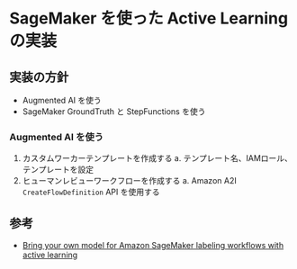 # SageMaker を使った Active Learning の実装
## 実装の方針
- Augmented AI を使う
- SageMaker GroundTruth と StepFunctions を使う


### Augmented AI を使う
1. カスタムワーカーテンプレートを作成する
    a. テンプレート名、IAMロール、テンプレートを設定
2. ヒューマンレビューワークフローを作成する
    a. Amazon A2I `CreateFlowDefinition` API を使用する
  

## 参考
- [Bring your own model for Amazon SageMaker labeling workflows with active learning](https://aws.amazon.com/jp/blogs/machine-learning/bring-your-own-model-for-amazon-sagemaker-labeling-workflows-with-active-learning/)
